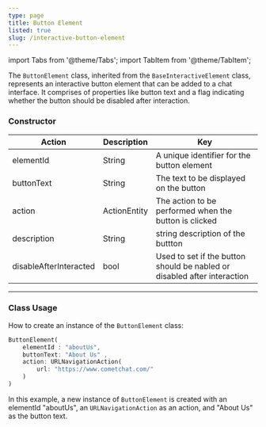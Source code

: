 ```yaml
---
type: page
title: Button Element
listed: true
slug: /interactive-button-element
---
```


import Tabs from '@theme/Tabs';
import TabItem from '@theme/TabItem';

The `ButtonElement` class, inherited from the `BaseInteractiveElement` class, represents an interactive button element that can be added to a chat interface. It comprises of properties like button text and a flag indicating whether the button should be disabled after interaction.

### Constructor

| Action | Description                           | Key                                                                      | 
| ---- |---------------------------------------|--------------------------------------------------------------------------| 
| elementId | String                                | 	A unique identifier for the button element                              | 
| buttonText | String                                | The text to be displayed on the button                                   | 
| action | ActionEntity | The action to be performed when the button is clicked                    | 
| description | String                                | string description of the buttton                                        | 
| disableAfterInteracted | bool                                  | Used to set if the button should be nabled or disabled after interaction | 

---

### Class Usage

How to create an instance of the `ButtonElement` class:

<Tabs>

<TabItem value="Dart" label="Dart">

```dart
ButtonElement(
    elementId : "aboutUs",
    buttonText: "About Us" ,
    action: URLNavigationAction(
        url: "https://www.cometchat.com/"
    )
)
```

</TabItem>

</Tabs>

In this example, a new instance of `ButtonElement` is created with an elementId "aboutUs", an `URLNavigationAction` as an action, and "About Us" as the button text.

